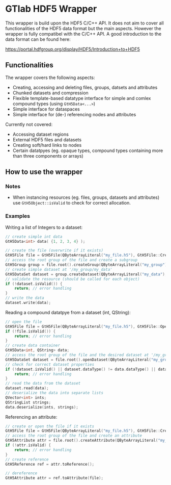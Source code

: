 # GTlab HDF5 Wrapper

This wrapper is build upon the HDF5 C/C++ API. It does not aim to cover all functionalities of the HDF5 data format but the main aspects. However the wrapper is fully compatibel with the C/C++ API.
A good introduction to the data format can be found here:

https://portal.hdfgroup.org/display/HDF5/Introduction+to+HDF5

## Functionalities

The wrapper covers the following aspects:
 - Creating, accessing and deleting files, groups, datsets and attributes
 - Chunked datasets and compression
 - Flexible template-based datatype interface for simple and comlex compound types (using `GtH5Data<...>`)
 - Simple interface for dataspaces
 - Simple interface for (de-) referencing nodes and attributes

Currently not covered:
 - Accessing dataset regions
 - External HDF5 files and datasets
 - Creating soft/hard links to nodes
 - Certain datatpyes (eg. opaque types, compound types containing more than three components or arrays)

## How to use the wrapper

### Notes
 - When instancing resources (eg. files, groups, datasets and attributes) use `GtH5Object::isValid` to check for correct allocation.

### Examples

Writing a list of Integers to a dataset:
```c++
// create simple int data
GtH5Data<int> data( {1, 2, 3, 4} );

// create the file (overwrite if it exists)
GtH5File file = GtH5File(QByteArrayLiteral("my_file.h5"), GtH5File::CreateOverwrite);
// access the root group of the file and create a subgroup
GtH5Group group = file.root().createGroup(QByteArrayLiteral("my_group"));
// create simple dataset at '/my_group/my_data'
GtH5DataSet dataset = group.createDataset(QByteArrayLiteral("my_data"), data.dataType(), data.length());
// validate the resource (should be called for each object)
if (!dataset.isValid()) {	
	return; // error handling
}
// write the data
dataset.write(data);
```

Reading a compound datatpye from a dataset (int, QString):
```c++
// open the file
GtH5File file = GtH5File(QByteArrayLiteral("my_file.h5"), GtH5File::OpenReadOnly);
if (!file.isValid()) {
	return; // error handling
}
// create data container
GtH5Data<int, QString> data;
// access the root group of the file and the desired dataset at '/my_group/my_data'
GtH5DataSet dataset = file.root().openDataset(QByteArrayLiteral("my_group/my_data"));
// check for correct dataset properties
if (!dataset.isValid() || dataset.dataType() != data.dataType() || dataset.dataSpace().sum() != 42) {
	return; // error handling
}
// read the data from the dataset
dataset.read(data);
// deserialize the data into separate lists
QVector<int> ints;
QStringList strings;
data.deserialize(ints, strings);
```

Referencing an attribute:
```c++
// create or open the file if it exists
GtH5File file = GtH5File(QByteArrayLiteral("my_file.h5"), GtH5File::CreateReadWrite);
// access the root group of the file and create an attribute
GtH5Attribute attr = file.root().createAttribute(QByteArrayLiteral("my_attribute"), GtH5Data<float>().dataType(), 1);
if (!attr.isValid) {
    return; // error handling
}
// create reference
GtH5Reference ref = attr.toReference();

// dereference
GtH5Attribute attr = ref.toAttribute(file);
```
